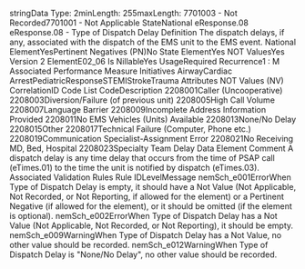 

stringData Type: 2minLength: 255maxLength: 
7701003 - Not Recorded7701001 - Not Applicable
StateNational
eResponse.08
eResponse.08 - Type of Dispatch Delay
Definition
The dispatch delays, if any, associated with the dispatch of the EMS unit to the EMS event.
National ElementYesPertinent Negatives (PN)No
State ElementYes
NOT ValuesYes
Version 2 ElementE02_06
Is NillableYes
UsageRequired
Recurrence1 : M
Associated Performance Measure Initiatives
AirwayCardiac ArrestPediatricResponseSTEMIStrokeTrauma
Attributes
NOT Values (NV)
CorrelationID
Code List
CodeDescription
2208001Caller (Uncooperative)
2208003Diversion/Failure (of previous unit)
2208005High Call Volume
2208007Language Barrier
2208009Incomplete Address Information Provided
2208011No EMS Vehicles (Units) Available
2208013None/No Delay
2208015Other
2208017Technical Failure (Computer, Phone etc.)
2208019Communication Specialist-Assignment Error
2208021No Receiving MD, Bed, Hospital
2208023Specialty Team Delay
Data Element Comment
A dispatch delay is any time delay that occurs from the time of PSAP call (eTimes.01) to the time the unit is notified by
dispatch (eTimes.03).
Associated Validation Rules
Rule IDLevelMessage
nemSch_e001ErrorWhen Type of Dispatch Delay is empty, it should have a Not Value (Not Applicable, Not
Recorded, or Not Reporting, if allowed for the element) or a Pertinent Negative (if allowed for the
element), or it should be omitted (if the element is optional).
nemSch_e002ErrorWhen Type of Dispatch Delay has a Not Value (Not Applicable, Not Recorded, or Not
Reporting), it should be empty.
nemSch_e009WarningWhen Type of Dispatch Delay has a Not Value, no other value should be recorded.
nemSch_e012WarningWhen Type of Dispatch Delay is "None/No Delay", no other value should be recorded.
